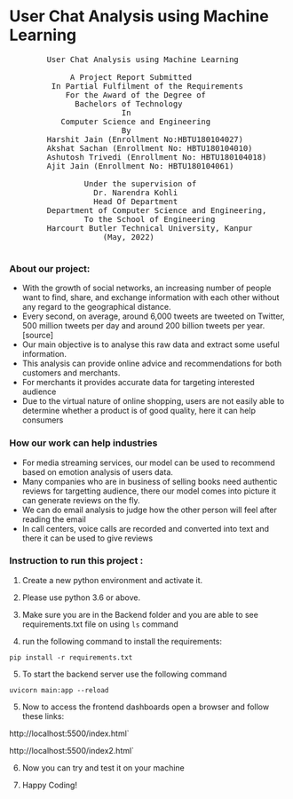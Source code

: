 # User Chat Analysis using Machine Learning

<pre>
        User Chat Analysis using Machine Learning

             A Project Report Submitted 
         In Partial Fulfilment of the Requirements 
            For the Award of the Degree of 
              Bachelors of Technology 
                        In 
           Computer Science and Engineering
                        By 
        Harshit Jain (Enrollment No:HBTU180104027)
        Akshat Sachan (Enrollment No: HBTU180104010) 
        Ashutosh Trivedi (Enrollment No: HBTU180104018) 
        Ajit Jain (Enrollment No: HBTU180104061) 

                Under the supervision of 
                  Dr. Narendra Kohli
                  Head Of Department
        Department of Computer Science and Engineering, 
                To the School of Engineering 
        Harcourt Butler Technical University, Kanpur
                    (May, 2022)

</pre>

### About our project: 

<ul>
<li>With the growth of social networks, an increasing number of people want to find, share, and exchange information with each other without any regard to the geographical distance.</li>

<li>Every second, on average, around 6,000 tweets are tweeted on Twitter, 500 million tweets per day and around 200 billion tweets per year. [source]
<li>Our main objective is to analyse this raw data and extract some useful information.
<li>This analysis can provide online advice and recommendations for both customers and merchants. 
<li>For merchants it provides accurate data for targeting interested audience
<li> Due to the virtual nature of online shopping, users are not easily able to determine whether a product is of good quality, here it can help consumers 
</ul>

### How our work can help industries

<ul>

<li>For media streaming services, our model can be used to recommend based on emotion analysis of users data.

<li>Many companies who are in business of selling books need authentic reviews for targetting audience, there our model comes into picture it can generate reviews on the fly.

<li>We can do email analysis to judge how the other person will feel after reading the email

<li>In call centers, voice calls are recorded and converted into text and there it can be used to give reviews

</ul>


### Instruction to run this project :

1. Create a new python environment and activate it.

2. Please use python 3.6 or above.

3. Make sure you are in the Backend folder and you are able to see requirements.txt file on using `ls` command
4. run the following command to install the requirements:

`pip install -r requirements.txt`

5. To start the backend server use the following command

`uvicorn main:app --reload`

5. Now to access the frontend dashboards open a browser and follow these links:

<href>http://localhost:5500/index.html`

<href>http://localhost:5500/index2.html`

6. Now you can try and test it on your machine

7. Happy Coding!